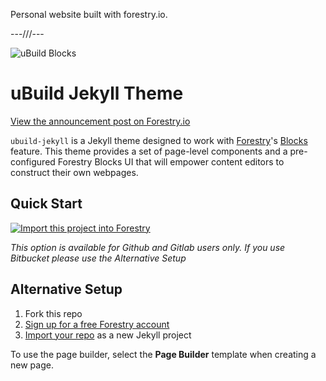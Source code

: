 Personal website built with forestry.io.

---///---

![uBuild Blocks](uploads/2018/06/21/theme.png)

# uBuild Jekyll Theme

[View the announcement post on Forestry.io](https://forestry.io/blog/ubuild-a-new-theme-for-static-sites-using-blocks/#/)

`ubuild-jekyll` is a Jekyll theme designed to work with [Forestry](https://forestry.io/)'s [Blocks](https://forestry.io/blog/blocks-give-your-editors-the-power-to-build-pages/) feature.  This theme provides a set of page-level components and a pre-configured Forestry Blocks UI that will empower content editors to construct their own webpages.

## Quick Start

[![Import this project into Forestry](https://assets.forestry.io/import-to-forestry.svg)](https://app.forestry.io/quick-start?repo=forestryio/ubuild-jekyll&provider=github&engine=jekyll)

*This option is available for Github and Gitlab users only. If you use Bitbucket please use the Alternative Setup*

## Alternative Setup

1. Fork this repo
2. [Sign up for a free Forestry account](https://app.forestry.io/signup)
3. [Import your repo](https://forestry.io/docs/quickstart/setup-site/#import-site-from-repo) as a new Jekyll project

To use the page builder, select the **Page Builder** template when creating a new page.

